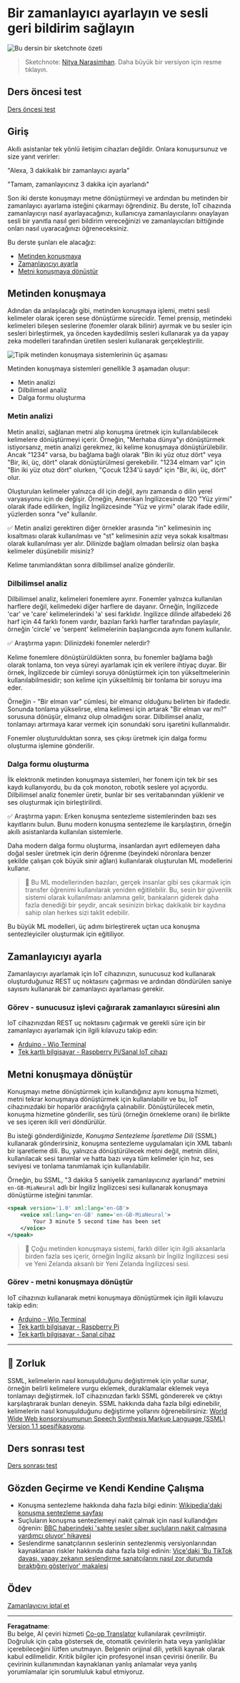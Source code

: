 <!--
CO_OP_TRANSLATOR_METADATA:
{
  "original_hash": "b73fe10ec6b580fba2affb6f6e0a5c4d",
  "translation_date": "2025-08-28T02:56:11+00:00",
  "source_file": "6-consumer/lessons/3-spoken-feedback/README.md",
  "language_code": "tr"
}
-->
# Bir zamanlayıcı ayarlayın ve sesli geri bildirim sağlayın

![Bu dersin bir sketchnote özeti](../../../../../translated_images/lesson-23.f38483e1d4df4828990d3f02d60e46c978b075d384ae7cb4f7bab738e107c850.tr.jpg)

> Sketchnote: [Nitya Narasimhan](https://github.com/nitya). Daha büyük bir versiyon için resme tıklayın.

## Ders öncesi test

[Ders öncesi test](https://black-meadow-040d15503.1.azurestaticapps.net/quiz/45)

## Giriş

Akıllı asistanlar tek yönlü iletişim cihazları değildir. Onlara konuşursunuz ve size yanıt verirler:

"Alexa, 3 dakikalık bir zamanlayıcı ayarla"

"Tamam, zamanlayıcınız 3 dakika için ayarlandı"

Son iki derste konuşmayı metne dönüştürmeyi ve ardından bu metinden bir zamanlayıcı ayarlama isteğini çıkarmayı öğrendiniz. Bu derste, IoT cihazında zamanlayıcıyı nasıl ayarlayacağınızı, kullanıcıya zamanlayıcılarını onaylayan sesli bir yanıtla nasıl geri bildirim vereceğinizi ve zamanlayıcıları bittiğinde onları nasıl uyaracağınızı öğreneceksiniz.

Bu derste şunları ele alacağız:

* [Metinden konuşmaya](../../../../../6-consumer/lessons/3-spoken-feedback)
* [Zamanlayıcıyı ayarla](../../../../../6-consumer/lessons/3-spoken-feedback)
* [Metni konuşmaya dönüştür](../../../../../6-consumer/lessons/3-spoken-feedback)

## Metinden konuşmaya

Adından da anlaşılacağı gibi, metinden konuşmaya işlemi, metni sesli kelimeler olarak içeren sese dönüştürme sürecidir. Temel prensip, metindeki kelimeleri bileşen seslerine (fonemler olarak bilinir) ayırmak ve bu sesler için sesleri birleştirmek, ya önceden kaydedilmiş sesleri kullanarak ya da yapay zeka modelleri tarafından üretilen sesleri kullanarak gerçekleştirilir.

![Tipik metinden konuşmaya sistemlerinin üç aşaması](../../../../../translated_images/tts-overview.193843cf3f5ee09f8b3371a9fdaeb0f116698a07ca69daaa77158da4800e5453.tr.png)

Metinden konuşmaya sistemleri genellikle 3 aşamadan oluşur:

* Metin analizi
* Dilbilimsel analiz
* Dalga formu oluşturma

### Metin analizi

Metin analizi, sağlanan metni alıp konuşma üretmek için kullanılabilecek kelimelere dönüştürmeyi içerir. Örneğin, "Merhaba dünya"yı dönüştürmek istiyorsanız, metin analizi gerekmez, iki kelime konuşmaya dönüştürülebilir. Ancak "1234" varsa, bu bağlama bağlı olarak "Bin iki yüz otuz dört" veya "Bir, iki, üç, dört" olarak dönüştürülmesi gerekebilir. "1234 elmam var" için "Bin iki yüz otuz dört" olurken, "Çocuk 1234'ü saydı" için "Bir, iki, üç, dört" olur.

Oluşturulan kelimeler yalnızca dil için değil, aynı zamanda o dilin yerel varyasyonu için de değişir. Örneğin, Amerikan İngilizcesinde 120 "Yüz yirmi" olarak ifade edilirken, İngiliz İngilizcesinde "Yüz ve yirmi" olarak ifade edilir, yüzlerden sonra "ve" kullanılır.

✅ Metin analizi gerektiren diğer örnekler arasında "in" kelimesinin inç kısaltması olarak kullanılması ve "st" kelimesinin aziz veya sokak kısaltması olarak kullanılması yer alır. Dilinizde bağlam olmadan belirsiz olan başka kelimeler düşünebilir misiniz?

Kelime tanımlandıktan sonra dilbilimsel analize gönderilir.

### Dilbilimsel analiz

Dilbilimsel analiz, kelimeleri fonemlere ayırır. Fonemler yalnızca kullanılan harflere değil, kelimedeki diğer harflere de dayanır. Örneğin, İngilizcede 'car' ve 'care' kelimelerindeki 'a' sesi farklıdır. İngilizce dilinde alfabedeki 26 harf için 44 farklı fonem vardır, bazıları farklı harfler tarafından paylaşılır, örneğin 'circle' ve 'serpent' kelimelerinin başlangıcında aynı fonem kullanılır.

✅ Araştırma yapın: Dilinizdeki fonemler nelerdir?

Kelime fonemlere dönüştürüldükten sonra, bu fonemler bağlama bağlı olarak tonlama, ton veya süreyi ayarlamak için ek verilere ihtiyaç duyar. Bir örnek, İngilizcede bir cümleyi soruya dönüştürmek için ton yükseltmelerinin kullanılabilmesidir; son kelime için yükseltilmiş bir tonlama bir soruyu ima eder.

Örneğin - "Bir elman var" cümlesi, bir elmanız olduğunu belirten bir ifadedir. Sonunda tonlama yükselirse, elma kelimesi için artarak "Bir elman var mı?" sorusuna dönüşür, elmanız olup olmadığını sorar. Dilbilimsel analiz, tonlamayı artırmaya karar vermek için sonundaki soru işaretini kullanmalıdır.

Fonemler oluşturulduktan sonra, ses çıkışı üretmek için dalga formu oluşturma işlemine gönderilir.

### Dalga formu oluşturma

İlk elektronik metinden konuşmaya sistemleri, her fonem için tek bir ses kaydı kullanıyordu, bu da çok monoton, robotik seslere yol açıyordu. Dilbilimsel analiz fonemler üretir, bunlar bir ses veritabanından yüklenir ve ses oluşturmak için birleştirilirdi.

✅ Araştırma yapın: Erken konuşma sentezleme sistemlerinden bazı ses kayıtlarını bulun. Bunu modern konuşma sentezleme ile karşılaştırın, örneğin akıllı asistanlarda kullanılan sistemlerle.

Daha modern dalga formu oluşturma, insanlardan ayırt edilemeyen daha doğal sesler üretmek için derin öğrenme (beyindeki nöronlara benzer şekilde çalışan çok büyük sinir ağları) kullanılarak oluşturulan ML modellerini kullanır.

> 💁 Bu ML modellerinden bazıları, gerçek insanlar gibi ses çıkarmak için transfer öğrenimi kullanılarak yeniden eğitilebilir. Bu, sesin bir güvenlik sistemi olarak kullanılması anlamına gelir, bankaların giderek daha fazla denediği bir şeydir, ancak sesinizin birkaç dakikalık bir kaydına sahip olan herkes sizi taklit edebilir.

Bu büyük ML modelleri, üç adımı birleştirerek uçtan uca konuşma sentezleyiciler oluşturmak için eğitiliyor.

## Zamanlayıcıyı ayarla

Zamanlayıcıyı ayarlamak için IoT cihazınızın, sunucusuz kod kullanarak oluşturduğunuz REST uç noktasını çağırması ve ardından döndürülen saniye sayısını kullanarak bir zamanlayıcı ayarlaması gerekir.

### Görev - sunucusuz işlevi çağırarak zamanlayıcı süresini alın

IoT cihazınızdan REST uç noktasını çağırmak ve gerekli süre için bir zamanlayıcı ayarlamak için ilgili kılavuzu takip edin:

* [Arduino - Wio Terminal](wio-terminal-set-timer.md)
* [Tek kartlı bilgisayar - Raspberry Pi/Sanal IoT cihazı](single-board-computer-set-timer.md)

## Metni konuşmaya dönüştür

Konuşmayı metne dönüştürmek için kullandığınız aynı konuşma hizmeti, metni tekrar konuşmaya dönüştürmek için kullanılabilir ve bu, IoT cihazınızdaki bir hoparlör aracılığıyla çalınabilir. Dönüştürülecek metin, konuşma hizmetine gönderilir, ses türü (örneğin örnekleme oranı) ile birlikte ve ses içeren ikili veri döndürülür.

Bu isteği gönderdiğinizde, *Konuşma Sentezleme İşaretleme Dili* (SSML) kullanarak gönderirsiniz, konuşma sentezleme uygulamaları için XML tabanlı bir işaretleme dili. Bu, yalnızca dönüştürülecek metni değil, metnin dilini, kullanılacak sesi tanımlar ve hatta bazı veya tüm kelimeler için hız, ses seviyesi ve tonlama tanımlamak için kullanılabilir.

Örneğin, bu SSML, "3 dakika 5 saniyelik zamanlayıcınız ayarlandı" metnini `en-GB-MiaNeural` adlı bir İngiliz İngilizcesi sesi kullanarak konuşmaya dönüştürme isteğini tanımlar.

```xml
<speak version='1.0' xml:lang='en-GB'>
    <voice xml:lang='en-GB' name='en-GB-MiaNeural'>
        Your 3 minute 5 second time has been set
    </voice>
</speak>
```

> 💁 Çoğu metinden konuşmaya sistemi, farklı diller için ilgili aksanlarla birden fazla ses içerir, örneğin İngiliz aksanlı bir İngiliz İngilizcesi sesi ve Yeni Zelanda aksanlı bir Yeni Zelanda İngilizcesi sesi.

### Görev - metni konuşmaya dönüştür

IoT cihazınızı kullanarak metni konuşmaya dönüştürmek için ilgili kılavuzu takip edin:

* [Arduino - Wio Terminal](wio-terminal-text-to-speech.md)
* [Tek kartlı bilgisayar - Raspberry Pi](pi-text-to-speech.md)
* [Tek kartlı bilgisayar - Sanal cihaz](virtual-device-text-to-speech.md)

---

## 🚀 Zorluk

SSML, kelimelerin nasıl konuşulduğunu değiştirmek için yollar sunar, örneğin belirli kelimelere vurgu eklemek, duraklamalar eklemek veya tonlamayı değiştirmek. IoT cihazınızdan farklı SSML göndererek ve çıktıyı karşılaştırarak bunları deneyin. SSML hakkında daha fazla bilgi edinebilir, kelimelerin nasıl konuşulduğunu değiştirme yollarını öğrenebilirsiniz: [World Wide Web konsorsiyumunun Speech Synthesis Markup Language (SSML) Version 1.1 spesifikasyonu](https://www.w3.org/TR/speech-synthesis11/).

## Ders sonrası test

[Ders sonrası test](https://black-meadow-040d15503.1.azurestaticapps.net/quiz/46)

## Gözden Geçirme ve Kendi Kendine Çalışma

* Konuşma sentezleme hakkında daha fazla bilgi edinin: [Wikipedia'daki konuşma sentezleme sayfası](https://wikipedia.org/wiki/Speech_synthesis)
* Suçluların konuşma sentezlemeyi nakit çalmak için nasıl kullandığını öğrenin: [BBC haberindeki 'sahte sesler siber suçluların nakit çalmasına yardımcı oluyor' hikayesi](https://www.bbc.com/news/technology-48908736)
* Seslendirme sanatçılarının seslerinin sentezlenmiş versiyonlarından kaynaklanan riskler hakkında daha fazla bilgi edinin: [Vice'daki 'Bu TikTok davası, yapay zekanın seslendirme sanatçılarını nasıl zor durumda bıraktığını gösteriyor' makalesi](https://www.vice.com/en/article/z3xqwj/this-tiktok-lawsuit-is-highlighting-how-ai-is-screwing-over-voice-actors)

## Ödev

[Zamanlayıcıyı iptal et](assignment.md)

---

**Feragatname**:  
Bu belge, AI çeviri hizmeti [Co-op Translator](https://github.com/Azure/co-op-translator) kullanılarak çevrilmiştir. Doğruluk için çaba göstersek de, otomatik çevirilerin hata veya yanlışlıklar içerebileceğini lütfen unutmayın. Belgenin orijinal dili, yetkili kaynak olarak kabul edilmelidir. Kritik bilgiler için profesyonel insan çevirisi önerilir. Bu çevirinin kullanımından kaynaklanan yanlış anlamalar veya yanlış yorumlamalar için sorumluluk kabul etmiyoruz.